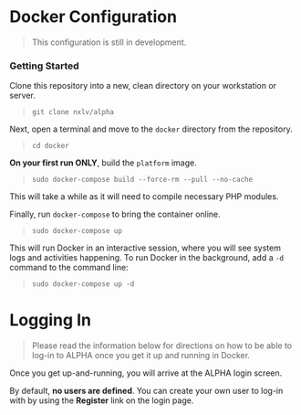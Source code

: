 # Docker Configuration

> This configuration is still in development.

### Getting Started

Clone this repository into a new, clean directory on your workstation or server.

> `git clone nxlv/alpha`

Next, open a terminal and move to the `docker` directory from the repository.

> `cd docker`

**On your first run ONLY**, build the `platform` image.

> `sudo docker-compose build --force-rm --pull --no-cache`

This will take a while as it will need to compile necessary PHP modules.

Finally, run `docker-compose` to bring the container online.

> `sudo docker-compose up`

This will run Docker in an interactive session, where you will see system logs and activities happening.  To run Docker in the background, add a `-d` command to the command line:

> `sudo docker-compose up -d`

# Logging In

> Please read the information below for directions on how to be able to log-in to ALPHA once you get it up and running in Docker.

Once you get up-and-running, you will arrive at the ALPHA login screen.

By default, **no users are defined**.  You can create your own user to log-in with by using the **Register** link on the login page.
